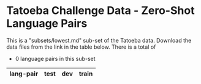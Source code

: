 # Tatoeba Challenge Data - Zero-Shot Language Pairs

This is a "subsets/lowest.md" sub-set of the Tatoeba data.
Download the data files from the link in the table below.
There is a total of

* 0  language pairs in this sub-set

| lang-pair |    test    |    dev     |    train   |
|-----------|------------|------------|------------|
